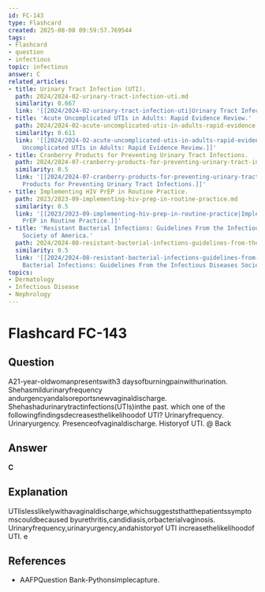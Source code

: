 ```yaml
---
id: FC-143
type: Flashcard
created: 2025-08-08 09:59:57.769544
tags:
- Flashcard
- question
- infectious
topic: infectious
answer: C
related_articles:
- title: Urinary Tract Infection (UTI).
  path: 2024/2024-02-urinary-tract-infection-uti.md
  similarity: 0.667
  link: '[[2024/2024-02-urinary-tract-infection-uti|Urinary Tract Infection (UTI).]]'
- title: 'Acute Uncomplicated UTIs in Adults: Rapid Evidence Review.'
  path: 2024/2024-02-acute-uncomplicated-utis-in-adults-rapid-evidence-review.md
  similarity: 0.611
  link: '[[2024/2024-02-acute-uncomplicated-utis-in-adults-rapid-evidence-review|Acute
    Uncomplicated UTIs in Adults: Rapid Evidence Review.]]'
- title: Cranberry Products for Preventing Urinary Tract Infections.
  path: 2024/2024-07-cranberry-products-for-preventing-urinary-tract-infections.md
  similarity: 0.5
  link: '[[2024/2024-07-cranberry-products-for-preventing-urinary-tract-infections|Cranberry
    Products for Preventing Urinary Tract Infections.]]'
- title: Implementing HIV PrEP in Routine Practice.
  path: 2023/2023-09-implementing-hiv-prep-in-routine-practice.md
  similarity: 0.5
  link: '[[2023/2023-09-implementing-hiv-prep-in-routine-practice|Implementing HIV
    PrEP in Routine Practice.]]'
- title: 'Resistant Bacterial Infections: Guidelines From the Infectious Diseases
    Society of America.'
  path: 2024/2024-08-resistant-bacterial-infections-guidelines-from-the-infectiou.md
  similarity: 0.5
  link: '[[2024/2024-08-resistant-bacterial-infections-guidelines-from-the-infectiou|Resistant
    Bacterial Infections: Guidelines From the Infectious Diseases Society of America.]]'
topics:
- Dermatology
- Infectious Disease
- Nephrology
---
```


# Flashcard FC-143

## Question

A21-year-oldwomanpresentswith3 daysofburningpainwithurination. Shehasmildurinaryfrequency andurgencyandalsoreportsnewvaginaldischarge. Shehashadurinarytractinfections(UTIs)inthe past. which one of the followingfindingsdecreasesthelikelihoodof UTI? Urinaryfrequency. Urinaryurgency. Presenceofvaginaldischarge. Historyof UTI. @ Back

## Answer

**C**

## Explanation

UTIislesslikelywithavaginaldischarge,whichsuggeststhatthepatientssymptomscouldbecaused byurethritis,candidiasis,orbacterialvaginosis. Urinaryfrequency,urinaryurgency,andahistoryof UTI increasethelikelihoodof UTI. e

## References

- AAFPQuestion Bank-Pythonsimplecapture.

